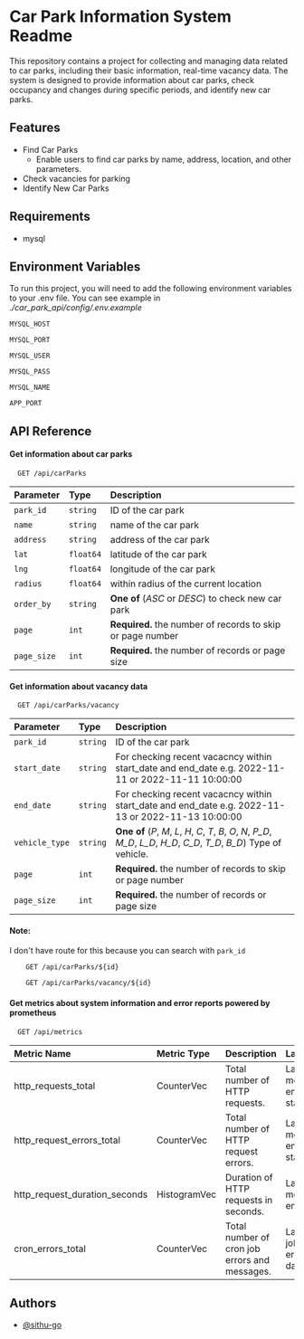 
# Car Park Information System Readme

This repository contains a project for collecting and managing data related to car parks, including their basic information, real-time vacancy data. The system is designed to provide information about car parks, check occupancy and changes during specific periods, and identify new car parks.


## Features

- Find Car Parks
    - Enable users to find car parks by name, address, location, and other parameters.
- Check vacancies for parking
- Identify New Car Parks


## Requirements

* mysql
    
## Environment Variables

To run this project, you will need to add the following environment variables to your .env file. You can see example in _./car_park_api/config/.env.example_

`MYSQL_HOST`

`MYSQL_PORT`

`MYSQL_USER`

`MYSQL_PASS`

`MYSQL_NAME`

`APP_PORT`
## API Reference

#### Get information about car parks

```http
  GET /api/carParks
```

| Parameter     | Type      | Description                                                |
| :--------     | :-------  | :----------------------------------------------------------|
| `park_id`     | `string`  | ID of the car park                                         |
| `name`        | `string`  | name of the car park                                       |
| `address`     | `string`  | address of the car park                                    |
| `lat`         | `float64` | latitude of the car park                                   |
| `lng`         | `float64` | longitude of the car park                                  |
| `radius`      | `float64` | within radius of the current location                      |
| `order_by`    | `string`  | **One of** (_ASC_ or _DESC_) to check new car park                                    |
| `page`        | `int`     | **Required.** the number of records to skip or page number |
| `page_size`   | `int`     | **Required.** the number of records or page size           |


#### Get information about vacancy data

```http
  GET /api/carParks/vacancy
```

| Parameter     | Type          | Description                                           |
| :--------     | :-------      | :-----------------------------------------------------|
| `park_id`     | `string`      | ID of the car park                                    |
| `start_date`  | `string`      | For checking recent vacacncy within start_date and end_date e.g. 2022-11-11 or 2022-11-11 10:00:00|
| `end_date`    | `string`      | For checking recent vacacncy within start_date and end_date e.g. 2022-11-13 or 2022-11-13 10:00:00|
| `vehicle_type`| `string`      | **One of** (_P_, _M_, _L_, _H_, _C_, _T_, _B_, _O_, _N_, _P_D_, _M_D_, _L_D_, _H_D_, _C_D_, _T_D_, _B_D_) Type of vehicle.                                    |
| `page`        | `int`     | **Required.** the number of records to skip or page number|
| `page_size`   | `int`     | **Required.** the number of records or page size          |

#### Note:

I don't have route for this because you can search with `park_id`

```http
    GET /api/carParks/${id}
```

```http
    GET /api/carParks/vacancy/${id}
```

#### Get metrics about system information and error reports powered by prometheus

```http
  GET /api/metrics
```

| Metric Name         | Metric Type      | Description                                  | Labels                                       |
| :------------------- | :---------------  | :-------------------------------------------- | :--------------------------------------------------------------    |
| http_requests_total      | CounterVec       | Total number of HTTP requests.                | Labels: method, endpoint, status_code                               |
| http_request_errors_total        | CounterVec       | Total number of HTTP request errors.         | Labels: method, endpoint, status_code                               |
| http_request_duration_seconds     | HistogramVec     | Duration of HTTP requests in seconds.       | Labels: method, endpoint  |
| cron_errors_total    | CounterVec       | Total number of cron job errors and messages.| Labels: job_name, error_message, data(e.g. id)                               |


## Authors

- [@sithu-go](https://www.github.com/sithu-go)

